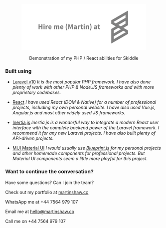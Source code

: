 <p align="center"><a href="https://laravel.com" target="_blank"><img src="https://github.com/martinshaw/hire-me-skiddle/blob/master/public/images/Readme%20Logo.png?raw=true" width="400" alt="Laravel Logo"></a></p>

<p align="center">
Demonstration of my PHP / React abilities for Skiddle
</p>

### Built using 

- [Laravel v10](https://laravel.com/)
  *It is the most popular PHP framework. I have also done plenty of work with other PHP & Node.JS frameworks and with more proprietary codebases.*

- [React](https://reactjs.org/)
  *I have used React (DOM & Native) for a number of professional projects, including my own personal website. I have also used Vue.js, Angular.js and most other widely used JS frameworks.*

- [Inertia.js](https://inertiajs.com/)
  *Inertia.js is a wonderful way to integrate a modern React user interface with the complete backend power of the Laravel framework. I recommend it for any new Laravel projects. I have also built plenty of API-driven projects.*

- [MUI Material UI](https://mui.com/material-ui/getting-started/)
  *I would usually use [Blueprint.js](https://blueprintjs.com) for my personal projects and other homemade components for professional projects. But Material UI components seem a little more playful for this project.*

### Want to continue the conversation?

Have some questions? Can I join the team?

Check out my portfolio at [martinshaw.co](https://martinshaw.co)
 
WhatsApp me at +44 7564 979 107

Email me at hello@martinshaw.co

Call me on +44 7564 979 107
